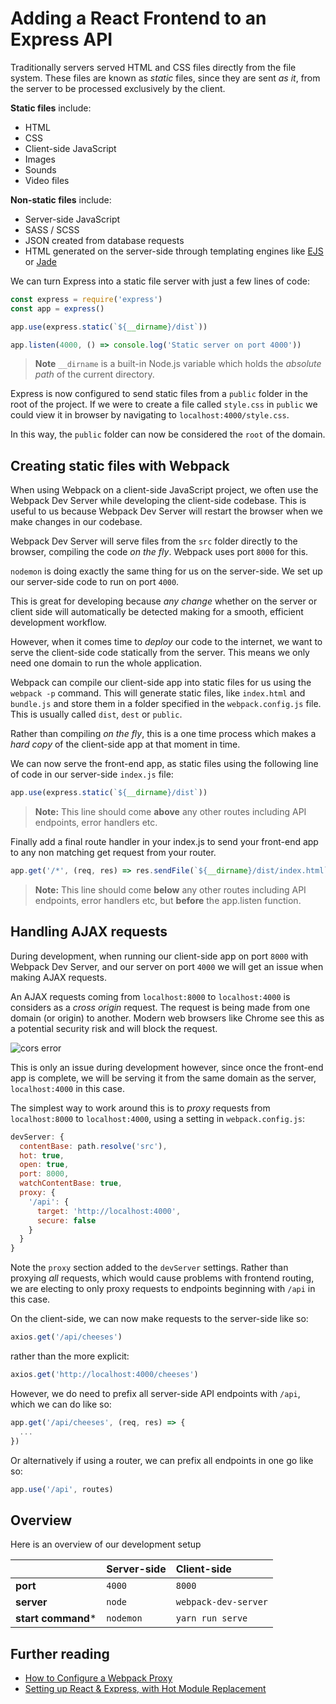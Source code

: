 # Adding a React Frontend to an Express API

Traditionally servers served HTML and CSS files directly from the file system. These files are known as _static_ files, since they are sent _as it_, from the server to be processed exclusively by the client.

**Static files** include:

* HTML
* CSS
* Client-side JavaScript
* Images
* Sounds
* Video files

**Non-static files** include:

* Server-side JavaScript
* SASS / SCSS
* JSON created from database requests
* HTML generated on the server-side through templating engines like [EJS](https://ejs.co/) or [Jade](http://jade-lang.com/)

We can turn Express into a static file server with just a few lines of code:

```js
const express = require('express')
const app = express()

app.use(express.static(`${__dirname}/dist`))

app.listen(4000, () => console.log('Static server on port 4000'))
```

> **Note** `__dirname` is a built-in Node.js variable which holds the _absolute path_ of the current directory.

Express is now configured to send static files from a `public` folder in the root of the project. If we were to create a file called `style.css` in `public` we could view it in browser by navigating to `localhost:4000/style.css`.

In this way, the `public` folder can now be considered the `root` of the domain.

## Creating static files with Webpack

When using Webpack on a client-side JavaScript project, we often use the Webpack Dev Server while developing the client-side codebase. This is useful to us because Webpack Dev Server will restart the browser when we make changes in our codebase.

Webpack Dev Server will serve files from the `src` folder directly to the browser, compiling the code _on the fly_. Webpack uses port `8000` for this.

`nodemon` is doing exactly the same thing for us on the server-side. We set up our server-side code to run on port `4000`.

This is great for developing because _any change_ whether on the server or client side will automatically be detected making for a smooth, efficient development workflow.

However, when it comes time to _deploy_ our code to the internet, we want to serve the client-side code statically from the server. This means we only need one domain to run the whole application.

Webpack can compile our client-side app into static files for us using the `webpack -p` command. This will generate static files, like `index.html` and `bundle.js` and store them in a folder specified in the `webpack.config.js` file. This is usually called `dist`, `dest` or `public`.

Rather than compiling _on the fly_, this is a one time process which makes a _hard copy_ of the client-side app at that moment in time.

We can now serve the front-end app, as static files using the following line of code in our server-side `index.js` file:

```js
app.use(express.static(`${__dirname}/dist`))
```


> **Note:** This line should come **above** any other routes including API endpoints, error handlers etc.


Finally add a final route handler in your index.js to send your front-end app to any non matching get request from your router. 

```js
app.get('/*', (req, res) => res.sendFile(`${__dirname}/dist/index.html`));
```

> **Note:** This line should come **below** any other routes including API endpoints, error handlers etc, but **before** the app.listen function.


## Handling AJAX requests

During development, when running our client-side app on port `8000` with Webpack Dev Server, and our server on port `4000` we will get an issue when making AJAX requests.

An AJAX requests coming from `localhost:8000` to `localhost:4000` is considers as a _cross origin_ request. The request is being made from one domain (or origin) to another. Modern web browsers like Chrome see this as a potential security risk and will block the request.

![cors error](https://media.git.generalassemb.ly/user/15120/files/bfe9e600-26f9-11e9-952d-bfee9c64180c)

This is only an issue during development however, since once the front-end app is complete, we will be serving it from the same domain as the server, `localhost:4000` in this case.

The simplest way to work around this is to _proxy_ requests from `localhost:8000` to `localhost:4000`, using a setting in `webpack.config.js`:

```js
devServer: {
  contentBase: path.resolve('src'),
  hot: true,
  open: true,
  port: 8000,
  watchContentBase: true,
  proxy: {
    '/api': {
      target: 'http://localhost:4000',
      secure: false
    }
  }
}
```

Note the `proxy` section added to the `devServer` settings. Rather than proxying _all_ requests, which would cause problems with frontend routing, we are electing to only proxy requests to endpoints beginning with `/api` in this case.

On the client-side, we can now make requests to the server-side like so:

```js
axios.get('/api/cheeses')
```

rather than the more explicit:

```js
axios.get('http://localhost:4000/cheeses')
```

However, we do need to prefix all server-side API endpoints with `/api`, which we can do like so:

```js
app.get('/api/cheeses', (req, res) => {
  ...
})
```

Or alternatively if using a router, we can prefix all endpoints in one go like so:

```js
app.use('/api', routes)
```

## Overview

Here is an overview of our development setup

|    | Server-side | Client-side |
|:---|:------------|:------------|
| **port** | `4000` | `8000` |
| **server** | `node` | `webpack-dev-server` |
| **start command*** | `nodemon` | `yarn run serve` |

## Further reading

* [How to Configure a Webpack Proxy](https://sdk.gooddata.com/gooddata-ui/docs/4.1.1/ht_configure_webpack_proxy.html)
* [Setting up React & Express, with Hot Module Replacement](https://blog.campvanilla.com/react-express-hot-module-reloading-with-webpack-dev-server-5c9c67dcbb5e)
